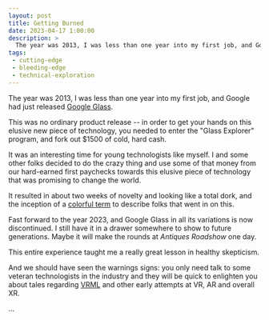 ```yaml
---
layout: post
title: Getting Burned
date: 2023-04-17 1:00:00
description: >
  The year was 2013, I was less than one year into my first job, and Google had just released Google Glass.
tags:
 - cutting-edge
 - bleeding-edge
 - technical-exploration
---
```


The year was 2013, I was less than one year into my first job, and Google had just released
[Google Glass](https://en.wikipedia.org/wiki/Google_Glass).

This was no ordinary product release -- in order to get your hands on this elusive new piece of technology, you needed
to enter the "Glass Explorer" program, and fork out $1500 of cold, hard cash.

It was an interesting time for young technologists like myself. I and some other folks decided to do the crazy thing
and use some of that money from our hard-earned first paychecks towards this elusive piece of technology that was
promising to change the world.

It resulted in about two weeks of novelty and looking like a total dork, and the inception of a
[colorful term](https://www.techopedia.com/definition/30095/glasshole) to describe folks that went in on this.

Fast forward to the year 2023, and Google Glass in all its variations is now discontinued. I still have it in a drawer
somewhere to show to future generations. Maybe it will make the rounds at _Antiques Roadshow_ one day.

This entire experience taught me a really great lesson in healthy skepticism.

And we should have seen the warnings signs: you only need talk to some veteran technologists in the industry and
they will be quick to enlighten you about tales regarding [VRML](https://en.wikipedia.org/wiki/VRML) and other early
attempts at VR, AR and overall XR.

...

